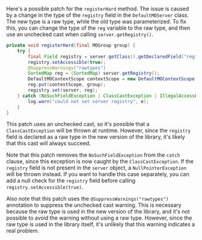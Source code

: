 Here's a possible patch for the `registerHard` method. The issue is caused by a change in the type of the `registry` field in the `DefaultMOServer` class. The new type is a raw type, while the old type was parameterized. To fix this, you can change the type of the `reg` variable to the raw type, and then use an unchecked cast when calling `server.getRegistry()`.

```java
private void registerHard(final MOGroup group) {
    try {
        final Field registry = server.getClass().getDeclaredField("registry");
        registry.setAccessible(true);
        @SuppressWarnings("rawtypes")
        SortedMap reg = (SortedMap) server.getRegistry();
        DefaultMOContextScope contextScope = new DefaultMOContextScope(new OctetString(""), group.getScope());
        reg.put(contextScope, group);
        registry.set(server, reg);
    } catch (NoSuchFieldException | ClassCastException | IllegalAccessException e) {
        log.warn("could not set server registry", e);
    }
}
```

This patch uses an unchecked cast, so it's possible that a `ClassCastException` will be thrown at runtime. However, since the `registry` field is declared as a raw type in the new version of the library, it's likely that this cast will always succeed.

Note that this patch removes the `NoSuchFieldException` from the `catch` clause, since this exception is now caught by the `ClassCastException`. If the `registry` field is not present in the `server` object, a `NullPointerException` will be thrown instead. If you want to handle this case separately, you can add a null check for the `registry` field before calling `registry.setAccessible(true)`.

Also note that this patch uses the `@SuppressWarnings("rawtypes")` annotation to suppress the unchecked cast warning. This is necessary because the raw type is used in the new version of the library, and it's not possible to avoid the warning without using a raw type. However, since the raw type is used in the library itself, it's unlikely that this warning indicates a real problem.